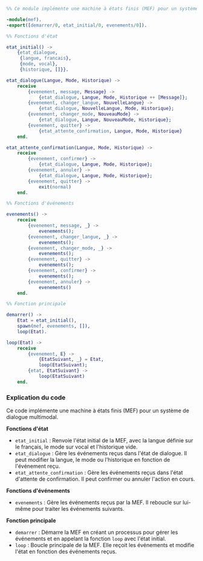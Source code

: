 ```erlang
%% Ce module implémente une machine à états finis (MEF) pour un système de dialogue multimodal.

-module(mef).
-export([demarrer/0, etat_initial/0, evenements/0]).

%% Fonctions d'état

etat_initial() ->
    {etat_dialogue,
     {langue, francais},
     {mode, vocal},
     {historique, []}}.

etat_dialogue(Langue, Mode, Historique) ->
    receive
        {evenement, message, Message} ->
            {etat_dialogue, Langue, Mode, Historique ++ [Message]};
        {evenement, changer_langue, NouvelleLangue} ->
            {etat_dialogue, NouvelleLangue, Mode, Historique};
        {evenement, changer_mode, NouveauMode} ->
            {etat_dialogue, Langue, NouveauMode, Historique};
        {evenement, quitter} ->
            {etat_attente_confirmation, Langue, Mode, Historique}
    end.

etat_attente_confirmation(Langue, Mode, Historique) ->
    receive
        {evenement, confirmer} ->
            {etat_dialogue, Langue, Mode, Historique};
        {evenement, annuler} ->
            {etat_dialogue, Langue, Mode, Historique};
        {evenement, quitter} ->
            exit(normal)
    end.

%% Fonctions d'événements

evenements() ->
    receive
        {evenement, message, _} ->
            evenements();
        {evenement, changer_langue, _} ->
            evenements();
        {evenement, changer_mode, _} ->
            evenements();
        {evenement, quitter} ->
            evenements();
        {evenement, confirmer} ->
            evenements();
        {evenement, annuler} ->
            evenements()
    end.

%% Fonction principale

demarrer() ->
    Etat = etat_initial(),
    spawn(mef, evenements, []),
    loop(Etat).

loop(Etat) ->
    receive
        {evenement, E} ->
            {EtatSuivant, _} = Etat,
            loop(EtatSuivant);
        {etat, EtatSuivant} ->
            loop(EtatSuivant)
    end.
```

### Explication du code

Ce code implémente une machine à états finis (MEF) pour un système de dialogue multimodal.

**Fonctions d'état**

* `etat_initial` : Renvoie l'état initial de la MEF, avec la langue définie sur le français, le mode sur vocal et l'historique vide.
* `etat_dialogue` : Gère les événements reçus dans l'état de dialogue. Il peut modifier la langue, le mode ou l'historique en fonction de l'événement reçu.
* `etat_attente_confirmation` : Gère les événements reçus dans l'état d'attente de confirmation. Il peut confirmer ou annuler l'action en cours.

**Fonctions d'événements**

* `evenements` : Gère les événements reçus par la MEF. Il reboucle sur lui-même pour traiter les événements suivants.

**Fonction principale**

* `demarrer` : Démarre la MEF en créant un processus pour gérer les événements et en appelant la fonction `loop` avec l'état initial.
* `loop` : Boucle principale de la MEF. Elle reçoit les événements et modifie l'état en fonction des événements reçus.